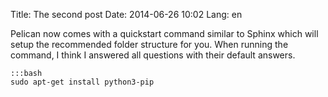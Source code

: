 Title: The second post 
Date: 2014-06-26 10:02
Lang: en

Pelican now comes with a quickstart command similar to Sphinx which will setup the recommended folder structure for you. When running the command, I think I answered all questions with their default answers.

	:::bash
	sudo apt-get install python3-pip